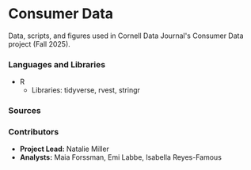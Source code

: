 # Consumer Data
Data, scripts, and figures used in Cornell Data Journal's Consumer Data project (Fall 2025).

### Languages and Libraries
+ R
  + Libraries: tidyverse, rvest, stringr
### Sources

### Contributors
+ **Project Lead:** Natalie Miller
+ **Analysts:** Maia Forssman, Emi Labbe, Isabella Reyes-Famous
